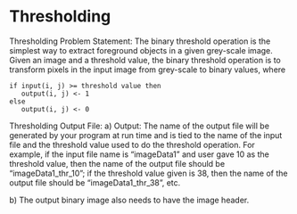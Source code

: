 # Thresholding


Thresholding Problem Statement: The binary threshold operation is the simplest way to extract foreground objects in a given grey-scale image.  Given an image and a threshold value, the binary threshold operation is to transform pixels in the input image from grey-scale to binary values, where
    
	if input(i, j) >= threshold value then 
	   output(i, j) <- 1
	else
	   output(i, j) <- 0
	   
 Thresholding Output File: 
  a) Output: The name of the output file will be generated by your program at run time and is tied to the name of the input file and the threshold value used to do the threshold operation. For example, if the input file name is “imageData1” and user gave 10 as the threshold value, then the name of the output file should be “imageData1_thr_10”; if the threshold value given is 38, then the name of the output file should be “imageData1_thr_38”, etc.
	
  b) The output binary image also needs to have the image header.

